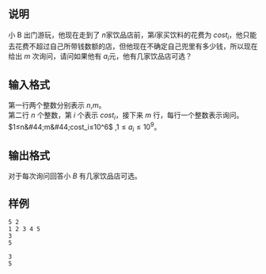 <h2>说明</h2>

小 B 出门游玩，他现在走到了 $n$家饮品店前，第$i$家买饮料的花费为 $cost_i$，他只能去花费不超过自己所带钱数额的店，但他现在不确定自己兜里有多少钱，所以现在给出 $m$ 次询问，请问如果他有 $a_i$元，他有几家饮品店可选？
<h2>输入格式</h2>

第一行两个整数分别表示 $n$&#44;$m$。<br>第二行 $n$ 个整数，第 $i$ 个表示 $cost_i$，接下来 $m$ 行，每行一个整数表示询问。$1≤n&#44;m&#44;cost_i≤10^6$ &#44;$1≤a_i ≤10^9$。

<h2>输出格式</h2>

对于每次询问回答小 $B$ 有几家饮品店可选。

<h2>样例</h2>
<pre><code class="language-input1">5 2
1 2 3 4 5
3
5</code></pre><pre><code class="language-output1">3
5</code></pre>
